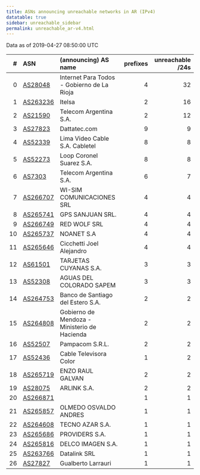 ```yaml
---
title: ASNs announcing unreachable networks in AR (IPv4)
datatable: true
sidebar: unreachable_sidebar
permalink: unreachable_ar-v4.html
---
```


Data as of 2019-04-27 08:50:00 UTC


<div class="datatable-begin"></div>

|   # | ASN                                      | (announcing) AS name                         |   prefixes |   unreachable /24s |
|----:|:-----------------------------------------|:---------------------------------------------|-----------:|-------------------:|
|   0 | [AS28048](unreachable_AS28048-v4.html)   | Internet Para Todos - Gobierno de La Rioja   |          4 |                 32 |
|   1 | [AS263236](unreachable_AS263236-v4.html) | Itelsa                                       |          2 |                 16 |
|   2 | [AS21590](unreachable_AS21590-v4.html)   | Telecom Argentina S.A.                       |          2 |                 12 |
|   3 | [AS27823](unreachable_AS27823-v4.html)   | Dattatec.com                                 |          9 |                  9 |
|   4 | [AS52339](unreachable_AS52339-v4.html)   | Lima Video Cable S.A. Cabletel               |          8 |                  8 |
|   5 | [AS52273](unreachable_AS52273-v4.html)   | Loop Coronel Suarez S.A.                     |          8 |                  8 |
|   6 | [AS7303](unreachable_AS7303-v4.html)     | Telecom Argentina S.A.                       |          6 |                  7 |
|   7 | [AS266707](unreachable_AS266707-v4.html) | WI-SIM COMUNICACIONES SRL                    |          4 |                  4 |
|   8 | [AS265741](unreachable_AS265741-v4.html) | GPS SANJUAN SRL.                             |          4 |                  4 |
|   9 | [AS266749](unreachable_AS266749-v4.html) | RED WOLF SRL                                 |          4 |                  4 |
|  10 | [AS265737](unreachable_AS265737-v4.html) | NOANET S.A                                   |          4 |                  4 |
|  11 | [AS265646](unreachable_AS265646-v4.html) | Cicchetti Joel Alejandro                     |          4 |                  4 |
|  12 | [AS61501](unreachable_AS61501-v4.html)   | TARJETAS CUYANAS S.A.                        |          3 |                  3 |
|  13 | [AS52308](unreachable_AS52308-v4.html)   | AGUAS DEL COLORADO SAPEM                     |          3 |                  3 |
|  14 | [AS264753](unreachable_AS264753-v4.html) | Banco de Santiago del Estero S.A.            |          2 |                  2 |
|  15 | [AS264808](unreachable_AS264808-v4.html) | Gobierno de Mendoza - Ministerio de Hacienda |          2 |                  2 |
|  16 | [AS52507](unreachable_AS52507-v4.html)   | Pampacom S.R.L.                              |          2 |                  2 |
|  17 | [AS52436](unreachable_AS52436-v4.html)   | Cable Televisora Color                       |          1 |                  2 |
|  18 | [AS265719](unreachable_AS265719-v4.html) | ENZO RAUL GALVAN                             |          2 |                  2 |
|  19 | [AS28075](unreachable_AS28075-v4.html)   | ARLINK S.A.                                  |          2 |                  2 |
|  20 | [AS266871](unreachable_AS266871-v4.html) |                                              |          1 |                  1 |
|  21 | [AS265857](unreachable_AS265857-v4.html) | OLMEDO OSVALDO ANDRES                        |          1 |                  1 |
|  22 | [AS264608](unreachable_AS264608-v4.html) | TECNO AZAR S.A.                              |          1 |                  1 |
|  23 | [AS265686](unreachable_AS265686-v4.html) | PROVIDERS S.A.                               |          1 |                  1 |
|  24 | [AS265816](unreachable_AS265816-v4.html) | DELCO IMAGEN S.A.                            |          1 |                  1 |
|  25 | [AS263766](unreachable_AS263766-v4.html) | Datalink SRL                                 |          1 |                  1 |
|  26 | [AS27827](unreachable_AS27827-v4.html)   | Gualberto Larrauri                           |          1 |                  1 |

<div class="datatable-end"></div>